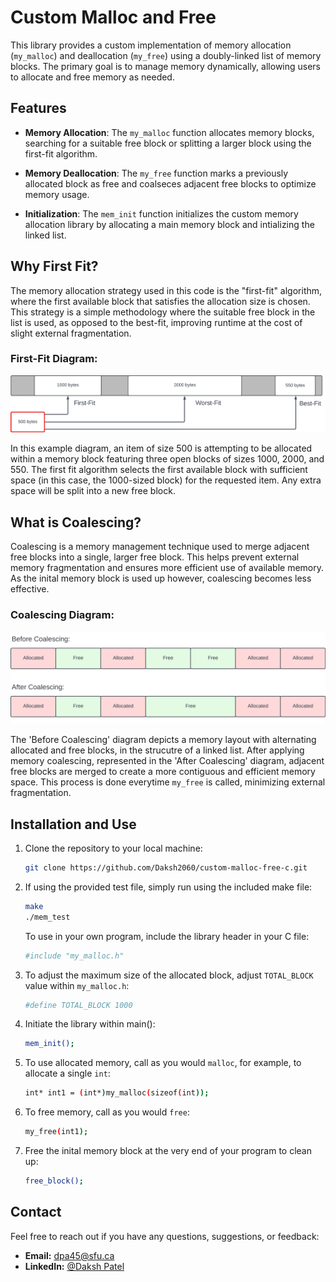 # Custom Malloc and Free

This library provides a custom implementation of memory allocation (`my_malloc`) and deallocation (`my_free`) using a doubly-linked list of memory blocks. The primary goal is to manage memory dynamically, allowing users to allocate and free memory as needed.

## Features

- **Memory Allocation**: The `my_malloc` function allocates memory blocks, searching for a suitable free block or splitting a larger block using the first-fit algorithm.

- **Memory Deallocation**: The `my_free` function marks a previously allocated block as free and coalseces adjacent free blocks to optimize memory usage.

- **Initialization**: The `mem_init` function initializes the custom memory allocation library by allocating a main memory block and intializing the linked list.

## Why First Fit?

The memory allocation strategy used in this code is the "first-fit" algorithm, where the first available block that satisfies the allocation size is chosen. This strategy is a simple methodology where the suitable free block in the list is used, as opposed to the best-fit, improving runtime at the cost of slight external fragmentation.

### First-Fit Diagram:

![First-Fit Diagram](images/first-fit.png)

In this example diagram, an item of size 500 is attempting to be allocated within a memory block featuring three open blocks of sizes 1000, 2000, and 550. The first fit algorithm selects the first available block with sufficient space (in this case, the 1000-sized block) for the requested item. Any extra space will be split into a new free block.

## What is Coalescing?

Coalescing is a memory management technique used to merge adjacent free blocks into a single, larger free block. This helps prevent external memory fragmentation and ensures more efficient use of available memory. As the inital memory block is used up however, coalescing becomes less effective.

### Coalescing Diagram:

![Coalescing Diagram](images/coalescing.png)

The 'Before Coalescing' diagram depicts a memory layout with alternating allocated and free blocks, in the strucutre of a linked list. After applying memory coalescing, represented in the 'After Coalescing' diagram, adjacent free blocks are merged to create a more contiguous and efficient memory space. This process is done everytime `my_free` is called, minimizing external fragmentation.

## Installation and Use

1. Clone the repository to your local machine:

   ```bash
   git clone https://github.com/Daksh2060/custom-malloc-free-c.git
   ```

2. If using the provided test file, simply run using the included make file:

    ```bash
    make
    ./mem_test
    ```

    To use in your own program, include the library header in your C file:

    ```bash
    #include "my_malloc.h"
    ```

3. To adjust the maximum size of the allocated block, adjust `TOTAL_BLOCK` value within `my_malloc.h`:

    ```bash
    #define TOTAL_BLOCK 1000
    ```

4. Initiate the library within main():

    ```bash
    mem_init();
    ```

5. To use allocated memory, call as you would `malloc`, for example, to allocate a single `int`:

    ```bash
    int* int1 = (int*)my_malloc(sizeof(int));
    ```

6. To free memory, call as you would `free`:

    ```bash
    my_free(int1);
    ```

7. Free the inital memory block at the very end of your program to clean up:

    ```bash
    free_block();
    ```

## Contact

Feel free to reach out if you have any questions, suggestions, or feedback:

- **Email:** dpa45@sfu.ca
- **LinkedIn:** [@Daksh Patel](https://www.linkedin.com/in/daksh-patel-956622290/)
